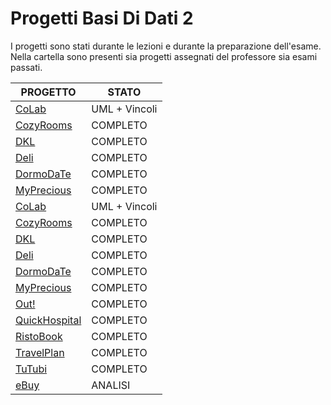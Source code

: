 # Progetti Basi Di Dati 2
I progetti sono stati durante le lezioni e durante la preparazione dell'esame.  
Nella cartella sono presenti sia progetti assegnati del professore sia esami passati.

| PROGETTO | STATO       |
|----------|-------------|
| [CoLab](./CoLab/CoLab.pdf) | UML + Vincoli|
| [CozyRooms](./CozyRooms/CozyRooms.pdf) | COMPLETO |
| [DKL](./DKL/DKL.pdf) | COMPLETO |
| [Deli](./Deli/Deli.pdf) | COMPLETO |
| [DormoDaTe](./DormoDaTe/DormoDaTe.pdf) | COMPLETO |
| [MyPrecious](./MyPrecious/MyPrecious.pdf) | COMPLETO |
| [CoLab](./CoLab/CoLab.pdf) | UML + Vincoli|
| [CozyRooms](./CozyRooms/CozyRooms.pdf) | COMPLETO |
| [DKL](./DKL/DKL.pdf) | COMPLETO |
| [Deli](./Deli/Deli.pdf) | COMPLETO |
| [DormoDaTe](./DormoDaTe/DormoDaTe.pdf) | COMPLETO |
| [MyPrecious](./MyPrecious/MyPrecious.pdf) | COMPLETO |
| [Out!](./Out!/outLatex/Out!.pdf) | COMPLETO|
| [QuickHospital](./QuickHospital/outLatex/QuickHospital.pdf) | COMPLETO |
| [RistoBook](./RistoBook/RistoBook.pdf) | COMPLETO |
| [TravelPlan](./TravelPlan/TravelPlan.pdf) | COMPLETO |
| [TuTubi](./TuTubi/outLatex/tutubi.pdf) | COMPLETO |
| [eBuy](./eBuy/A2/eBuy.pdf) | ANALISI|
